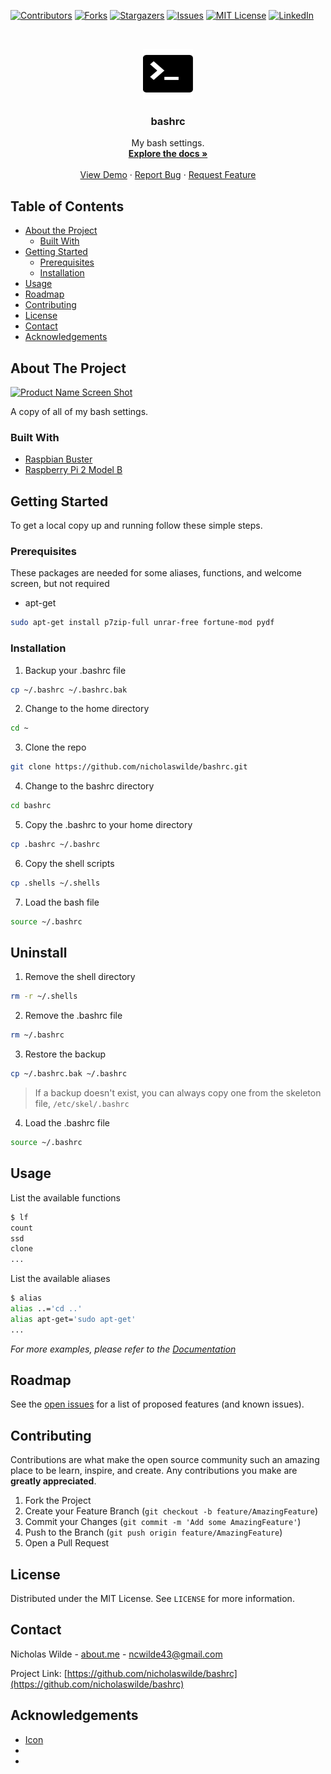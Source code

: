 <!--
*** Thanks for checking out this README Template. If you have a suggestion that would
*** make this better, please fork the repo and create a pull request or simply open
*** an issue with the tag "enhancement".
*** Thanks again! Now go create something AMAZING! :D
***
***
***
*** To avoid retyping too much info. Do a search and replace for the following:
*** github_username, repo, twitter_handle, email
-->





<!-- PROJECT SHIELDS -->
<!--
*** I'm using markdown "reference style" links for readability.
*** Reference links are enclosed in brackets [ ] instead of parentheses ( ).
*** See the bottom of this document for the declaration of the reference variables
*** for contributors-url, forks-url, etc. This is an optional, concise syntax you may use.
*** https://www.markdownguide.org/basic-syntax/#reference-style-links
-->
[![Contributors][contributors-shield]][contributors-url]
[![Forks][forks-shield]][forks-url]
[![Stargazers][stars-shield]][stars-url]
[![Issues][issues-shield]][issues-url]
[![MIT License][license-shield]][license-url]
[![LinkedIn][linkedin-shield]][linkedin-url]



<!-- PROJECT LOGO -->
<br />
<p align="center">
  <a href="https://github.com/nicholaswilde/bashrc/">
    <img src="images/logo.png" alt="Logo" width="80" height="80">
  </a>

  <h3 align="center">bashrc</h3>

  <p align="center">
    My bash settings.
    <br />
    <a href="https://github.com/nicholaswilde/bashrc/"><strong>Explore the docs »</strong></a>
    <br />
    <br />
    <a href="https://github.com/nicholaswilde/bashrc/">View Demo</a>
    ·
    <a href="https://github.com/nicholaswilde/bashrc/issues">Report Bug</a>
    ·
    <a href="https://github.com/nicholaswilde/bashrc/issues">Request Feature</a>
  </p>
</p>



<!-- TABLE OF CONTENTS -->
## Table of Contents

* [About the Project](#about-the-project)
  * [Built With](#built-with)
* [Getting Started](#getting-started)
  * [Prerequisites](#prerequisites)
  * [Installation](#installation)
* [Usage](#usage)
* [Roadmap](#roadmap)
* [Contributing](#contributing)
* [License](#license)
* [Contact](#contact)
* [Acknowledgements](#acknowledgements)



<!-- ABOUT THE PROJECT -->
## About The Project

[![Product Name Screen Shot][product-screenshot]](https://example.com)

A copy of all of my bash settings.


### Built With

* [Raspbian Buster](https://www.raspbian.org/)
* [Raspberry Pi 2 Model B](https://www.raspberrypi.org/products/raspberry-pi-2-model-b/)



<!-- GETTING STARTED -->
## Getting Started

To get a local copy up and running follow these simple steps.

### Prerequisites

These packages are needed for some aliases, functions, and welcome screen, but not required
* apt-get
```sh
sudo apt-get install p7zip-full unrar-free fortune-mod pydf
```

### Installation

1. Backup your .bashrc file
```sh
cp ~/.bashrc ~/.bashrc.bak
```
2. Change to the home directory
```sh
cd ~
```
3. Clone the repo
```sh
git clone https://github.com/nicholaswilde/bashrc.git
```
4. Change to the bashrc directory
```sh
cd bashrc
```
5. Copy the .bashrc to your home directory
```sh
cp .bashrc ~/.bashrc
```
6. Copy the shell scripts
```sh
cp .shells ~/.shells
```
7. Load the bash file
```sh
source ~/.bashrc
```

## Uninstall

1. Remove the shell directory
```sh
rm -r ~/.shells
```
2. Remove the .bashrc file
```sh
rm ~/.bashrc
```
3. Restore the backup
```sh
cp ~/.bashrc.bak ~/.bashrc
```
> If a backup doesn't exist, you can always copy one from the skeleton file, `/etc/skel/.bashrc`
4. Load the .bashrc file
```sh
source ~/.bashrc
```

<!-- USAGE EXAMPLES -->
## Usage

List the available functions
```sh
$ lf
count
ssd
clone
...
```

List the available aliases
```sh
$ alias
alias ..='cd ..'
alias apt-get='sudo apt-get'
...
```

_For more examples, please refer to the [Documentation](https://example.com)_



<!-- ROADMAP -->
## Roadmap

See the [open issues](https://github.com/nicholaswilde/bashrc/issues) for a list of proposed features (and known issues).



<!-- CONTRIBUTING -->
## Contributing

Contributions are what make the open source community such an amazing place to be learn, inspire, and create. Any contributions you make are **greatly appreciated**.

1. Fork the Project
2. Create your Feature Branch (`git checkout -b feature/AmazingFeature`)
3. Commit your Changes (`git commit -m 'Add some AmazingFeature'`)
4. Push to the Branch (`git push origin feature/AmazingFeature`)
5. Open a Pull Request



<!-- LICENSE -->
## License

Distributed under the MIT License. See `LICENSE` for more information.



<!-- CONTACT -->
## Contact

Nicholas Wilde - [about.me](https://about.me/nicholas.wilde/) - ncwilde43@gmail.com

Project Link: [https://github.com/nicholaswilde/bashrc](https://github.com/nicholaswilde/bashrc)



<!-- ACKNOWLEDGEMENTS -->
## Acknowledgements

* [Icon](https://www.iconfinder.com/icons/298878/terminal_icon)
* []()
* []()





<!-- MARKDOWN LINKS & IMAGES -->
<!-- https://www.markdownguide.org/basic-syntax/#reference-style-links -->
[contributors-shield]: https://img.shields.io/github/contributors/nicholaswilde/bashrc.svg?style=flat-square
[contributors-url]: https://github.com/nicholaswilde/bashrc/graphs/contributors
[forks-shield]: https://img.shields.io/github/forks/nicholaswilde/bashrc.svg?style=flat-square
[forks-url]: https://github.com/nicholaswilde/bashrc/network/members
[stars-shield]: https://img.shields.io/github/stars/nicholaswilde/bashrc.svg?style=flat-square
[stars-url]: https://github.com/nicholaswilde/bashrc/stargazers
[issues-shield]: https://img.shields.io/github/issues/nicholaswilde/bashrc.svg?style=flat-square
[issues-url]: https://github.com/nicholaswilde/bashrc/issues
[license-shield]: https://img.shields.io/github/license/nicholaswilde/bashrc.svg?style=flat-square
[license-url]: https://github.com/nicholaswilde/bashrc/blob/master/LICENSE
[linkedin-shield]: https://img.shields.io/badge/-LinkedIn-black.svg?style=flat-square&logo=linkedin&colorB=555
[linkedin-url]: https://www.linkedin.com/in/nicholaswilde
[product-screenshot]: images/screenshot.png
